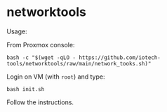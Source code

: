 # networktools

Usage:

From Proxmox console:

`bash -c "$(wget -qLO - https://github.com/iotech-tools/networktools/raw/main/network_tooks.sh)"`

Login on VM (with `root`) and type:

`bash init.sh`

Follow the instructions.

